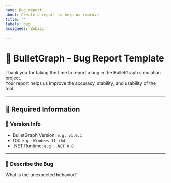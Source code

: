 ```yaml
---
name: Bug report
about: Create a report to help us improve
title: ''
labels: bug
assignees: Zobiii

---
```


# 🐞 BulletGraph – Bug Report Template

Thank you for taking the time to report a bug in the BulletGraph simulation project.  
Your report helps us improve the accuracy, stability, and usability of the tool.

---

## 📌 Required Information

### 🔢 Version Info
- BulletGraph Version: `e.g. v1.0.1`
- OS: `e.g. Windows 11 x64`
- .NET Runtime: `e.g. .NET 8.0`

---

### 🧪 Describe the Bug

What is the unexpected behavior?
